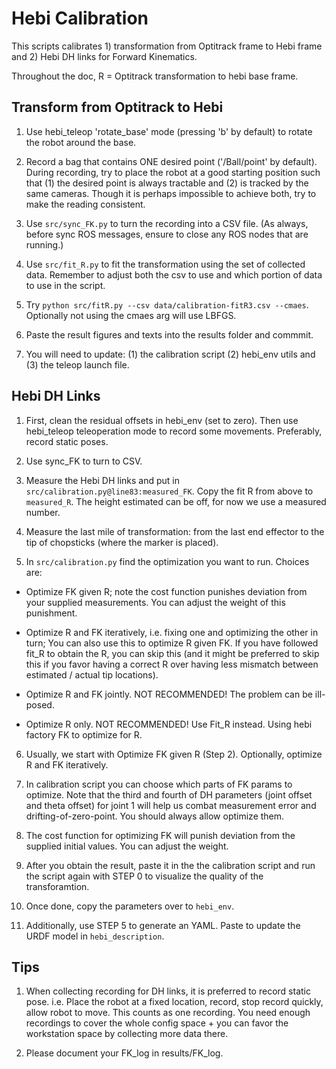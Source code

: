 # Hebi Calibration

This scripts calibrates 1) transformation from Optitrack frame to Hebi frame and 2) Hebi DH links for Forward Kinematics.

Throughout the doc, R = Optitrack transformation to hebi base frame.

##  Transform from Optitrack to Hebi

1. Use hebi_teleop 'rotate_base' mode (pressing 'b' by default) to rotate the robot around the base.

2. Record a bag that contains ONE desired point ('/Ball/point' by default). During recording, try to place the robot at a good starting position such that (1) the desired point is always tractable and (2) is tracked by the same cameras. Though it is perhaps impossible to achieve both, try to make the reading consistent.

3. Use `src/sync_FK.py` to turn the recording into a CSV file. (As always, before sync ROS messages, ensure to close any ROS nodes that are running.)

3. Use `src/fit_R.py` to fit the transformation using the set of collected data. Remember to adjust both the csv to use and which portion of data to use in the script.

4. Try `python src/fitR.py --csv data/calibration-fitR3.csv --cmaes`. Optionally not using the cmaes arg will use LBFGS.

4. Paste the result figures and texts into the results folder and commmit.

5. You will need to update: (1) the calibration script (2) hebi_env utils and (3) the teleop launch file.

## Hebi DH Links

1. First, clean the residual offsets in hebi_env (set to zero). Then use hebi_teleop teleoperation mode to record some movements. Preferably, record static poses.

2. Use sync_FK to turn to CSV.

3. Measure the Hebi DH links and put in `src/calibration.py@line83:measured_FK`. Copy the fit R from above to `measured_R`. The height estimated can be off, for now we use a measured number.

4. Measure the last mile of transformation: from the last end effector to the tip of chopsticks (where the marker is placed).

5. In `src/calibration.py` find the optimization you want to run. Choices are:

- Optimize FK given R; note the cost function punishes deviation from your supplied measurements. You can adjust the weight of this punishment.

- Optimize R and FK iteratively, i.e. fixing one and optimizing the other in turn; You can also use this to optimize R given FK. If you have followed fit_R to obtain the R, you can skip this (and it might be preferred to skip this if you favor having a correct R over having less mismatch between estimated / actual tip locations).

- Optimize R and FK jointly. NOT RECOMMENDED! The problem can be ill-posed.

- Optimize R only. NOT RECOMMENDED! Use Fit_R instead. Using hebi factory FK to optimize for R.

6. Usually, we start with Optimize FK given R (Step 2). Optionally, optimize R and FK iteratively.

7. In calibration script you can choose which parts of FK params to optimize. Note that the third and fourth of DH parameters (joint offset and theta offset) for joint 1 will help us combat measurement error and drifting-of-zero-point. You should always allow optimize them.

8. The cost function for optimizing FK will punish deviation from the supplied initial values. You can adjust the weight.

9. After you obtain the result, paste it in the the calibration script and run the script again with STEP 0 to visualize the quality of the transforamtion.

10. Once done, copy the parameters over to `hebi_env`.

11. Additionally, use STEP 5 to generate an YAML. Paste to update the URDF model in `hebi_description`.


## Tips

1. When collecting recording for DH links, it is preferred to record static pose. i.e. Place the robot at a fixed location, record, stop record quickly, allow robot to move. This counts as one recording. You need enough recordings to cover the whole config space + you can favor the workstation space by collecting more data there.

2. Please document your FK\_log in results/FK\_log.